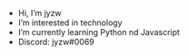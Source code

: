 - Hi, I’m jyzw
- I’m interested in technology
- I’m currently learning Python nd Javascript
- Discord: jyzw#0069
